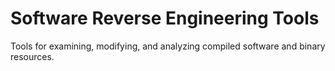 # Software Reverse Engineering Tools

Tools for examining, modifying, and analyzing compiled software and binary resources.
